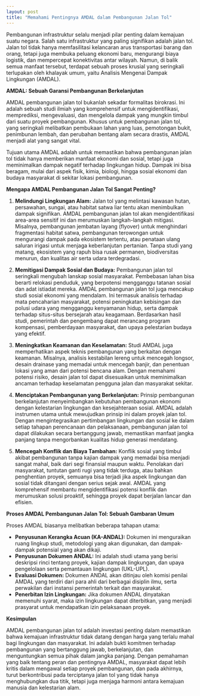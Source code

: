 ```yaml
---
layout: post
title: "Memahami Pentingnya AMDAL dalam Pembangunan Jalan Tol"
---
```


Pembangunan infrastruktur selalu menjadi pilar penting dalam kemajuan suatu negara. Salah satu infrastruktur yang paling signifikan adalah jalan tol. Jalan tol tidak hanya memfasilitasi kelancaran arus transportasi barang dan orang, tetapi juga membuka peluang ekonomi baru, mengurangi biaya logistik, dan mempercepat konektivitas antar wilayah. Namun, di balik semua manfaat tersebut, terdapat sebuah proses krusial yang seringkali terlupakan oleh khalayak umum, yaitu Analisis Mengenai Dampak Lingkungan (AMDAL).

**AMDAL: Sebuah Garansi Pembangunan Berkelanjutan**

AMDAL pembangunan jalan tol bukanlah sekadar formalitas birokrasi. Ini adalah sebuah studi ilmiah yang komprehensif untuk mengidentifikasi, memprediksi, mengevaluasi, dan mengelola dampak yang mungkin timbul dari suatu proyek pembangunan. Khusus untuk pembangunan jalan tol, yang seringkali melibatkan pembukaan lahan yang luas, pemotongan bukit, penimbunan lembah, dan perubahan bentang alam secara drastis, AMDAL menjadi alat yang sangat vital.

Tujuan utama AMDAL adalah untuk memastikan bahwa pembangunan jalan tol tidak hanya memberikan manfaat ekonomi dan sosial, tetapi juga meminimalkan dampak negatif terhadap lingkungan hidup. Dampak ini bisa beragam, mulai dari aspek fisik, kimia, biologi, hingga sosial ekonomi dan budaya masyarakat di sekitar lokasi pembangunan.

**Mengapa AMDAL Pembangunan Jalan Tol Sangat Penting?**

1.  **Melindungi Lingkungan Alam:** Jalan tol yang melintasi kawasan hutan, persawahan, sungai, atau habitat satwa liar tentu akan menimbulkan dampak signifikan. AMDAL pembangunan jalan tol akan mengidentifikasi area-area sensitif ini dan merumuskan langkah-langkah mitigasi. Misalnya, pembangunan jembatan layang (flyover) untuk menghindari fragmentasi habitat satwa, pembangunan terowongan untuk mengurangi dampak pada ekosistem tertentu, atau penataan ulang saluran irigasi untuk menjaga keberlanjutan pertanian. Tanpa studi yang matang, ekosistem yang rapuh bisa rusak permanen, biodiversitas menurun, dan kualitas air serta udara terdegradasi.

2.  **Memitigasi Dampak Sosial dan Budaya:** Pembangunan jalan tol seringkali mengubah lanskap sosial masyarakat. Pembebasan lahan bisa berarti relokasi penduduk, yang berpotensi mengganggu tatanan sosial dan adat istiadat mereka. AMDAL pembangunan jalan tol juga mencakup studi sosial ekonomi yang mendalam. Ini termasuk analisis terhadap mata pencaharian masyarakat, potensi peningkatan kebisingan dan polusi udara yang mengganggu kenyamanan hidup, serta dampak terhadap situs-situs bersejarah atau keagamaan. Berdasarkan hasil studi, pemerintah dan pengembang dapat merancang program kompensasi, pemberdayaan masyarakat, dan upaya pelestarian budaya yang efektif.

3.  **Meningkatkan Keamanan dan Keselamatan:** Studi AMDAL juga memperhatikan aspek teknis pembangunan yang berkaitan dengan keamanan. Misalnya, analisis kestabilan lereng untuk mencegah longsor, desain drainase yang memadai untuk mencegah banjir, dan penentuan lokasi yang aman dari potensi bencana alam. Dengan memahami potensi risiko, desain jalan tol dapat disesuaikan untuk meminimalkan ancaman terhadap keselamatan pengguna jalan dan masyarakat sekitar.

4.  **Menciptakan Pembangunan yang Berkelanjutan:** Prinsip pembangunan berkelanjutan menyeimbangkan kebutuhan pembangunan ekonomi dengan kelestarian lingkungan dan kesejahteraan sosial. AMDAL adalah instrumen utama untuk mewujudkan prinsip ini dalam proyek jalan tol. Dengan mengintegrasikan pertimbangan lingkungan dan sosial ke dalam setiap tahapan perencanaan dan pelaksanaan, pembangunan jalan tol dapat dilakukan secara bertanggung jawab, memastikan manfaat jangka panjang tanpa mengorbankan kualitas hidup generasi mendatang.

5.  **Mencegah Konflik dan Biaya Tambahan:** Konflik sosial yang timbul akibat pembangunan tanpa kajian dampak yang memadai bisa menjadi sangat mahal, baik dari segi finansial maupun waktu. Penolakan dari masyarakat, tuntutan ganti rugi yang tidak terduga, atau bahkan penghentian proyek, semuanya bisa terjadi jika aspek lingkungan dan sosial tidak ditangani dengan serius sejak awal. AMDAL yang komprehensif membantu mengidentifikasi potensi konflik dan merumuskan solusi proaktif, sehingga proyek dapat berjalan lancar dan efisien.

**Proses AMDAL Pembangunan Jalan Tol: Sebuah Gambaran Umum**

Proses AMDAL biasanya melibatkan beberapa tahapan utama:

*   **Penyusunan Kerangka Acuan (KA-ANDAL):** Dokumen ini menguraikan ruang lingkup studi, metodologi yang akan digunakan, dan dampak-dampak potensial yang akan dikaji.
*   **Penyusunan Dokumen ANDAL:** Ini adalah studi utama yang berisi deskripsi rinci tentang proyek, kajian dampak lingkungan, dan upaya pengelolaan serta pemantauan lingkungan (UKL-UPL).
*   **Evaluasi Dokumen:** Dokumen ANDAL akan ditinjau oleh komisi penilai AMDAL yang terdiri dari para ahli dari berbagai disiplin ilmu, serta perwakilan dari instansi pemerintah terkait dan masyarakat.
*   **Penerbitan Izin Lingkungan:** Jika dokumen ANDAL dinyatakan memenuhi syarat, maka izin lingkungan dapat diterbitkan, yang menjadi prasyarat untuk mendapatkan izin pelaksanaan proyek.

**Kesimpulan**

AMDAL pembangunan jalan tol adalah investasi penting dalam memastikan bahwa kemajuan infrastruktur tidak datang dengan harga yang terlalu mahal bagi lingkungan dan masyarakat. Ini adalah bukti komitmen terhadap pembangunan yang bertanggung jawab, berkelanjutan, dan menguntungkan semua pihak dalam jangka panjang. Dengan pemahaman yang baik tentang peran dan pentingnya AMDAL, masyarakat dapat lebih kritis dalam mengawal setiap proyek pembangunan, dan pada akhirnya, turut berkontribusi pada terciptanya jalan tol yang tidak hanya menghubungkan dua titik, tetapi juga menjaga harmoni antara kemajuan manusia dan kelestarian alam.
